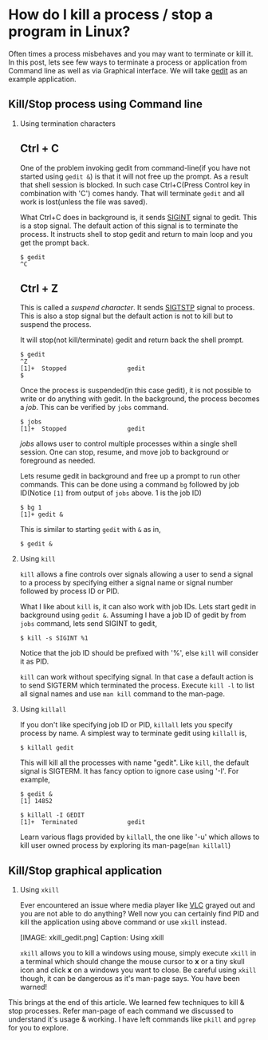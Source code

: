 How do I kill a process / stop a program in Linux?
==================================================

Often times a process misbehaves and you may want to terminate or kill
it. In this post, lets see few ways to terminate a process or
application from Command line as well as via Graphical interface. We
will take [gedit](https://wiki.gnome.org/Apps/Gedit) as an example
application.


Kill/Stop process using Command line
------------------------------------

1. Using termination characters

   Ctrl + C
   --------

	One of the problem invoking gedit from command-line(if you have
	not started using `gedit &`) is that it will not free up the
	prompt. As a result that shell session is blocked. In such case
	Ctrl+C(Press Control key in combination with 'C') comes handy.
	That will terminate `gedit` and all work is lost(unless the file
	was saved).

	What Ctrl+C does in background is, it sends
    [SIGINT](http://man7.org/linux/man-pages/man7/signal.7.html)
    signal to gedit. This is a stop signal. The default action of this
    signal is to terminate the process. It instructs shell to stop
    gedit and return to main loop and you get the prompt back.


	```
	$ gedit
	^C
	```


   Ctrl + Z
   --------

   This is called a _suspend character_. It sends
   [SIGTSTP](http://man7.org/linux/man-pages/man7/signal.7.html)
   signal to process. This is also a stop signal but the default
   action is not to kill but to suspend the process.

   It will stop(not kill/terminate) gedit and return back the shell
   prompt.

   ```
   $ gedit
   ^Z
   [1]+  Stopped                 gedit
   $
   ```

   Once the process is suspended(in this case gedit), it is not
   possible to write or do anything with gedit. In the background, the
   process becomes a _job_. This can be verified by `jobs` command.

   ```
   $ jobs
   [1]+  Stopped                 gedit
   ```

   _jobs_ allows user to control multiple processes within a single
   shell session. One can stop, resume, and move job to background or
   foreground as needed.

   Lets resume gedit in background and free up a prompt to run other
   commands. This can be done using a command `bg` followed by job
   ID(Notice `[1]` from output of `jobs` above. 1 is the job ID)

   ```
   $ bg 1
   [1]+ gedit &
   ```

   This is similar to starting `gedit` with `&` as in,

   ```
   $ gedit &
   ```


2. Using `kill`

   `kill` allows a fine controls over signals allowing a user to send
   a signal to a process by specifying either a signal name or signal
   number followed by process ID or PID.

   What I like about `kill` is, it can also work with job IDs. Lets
   start gedit in background using `gedit &`. Assuming I have a job ID
   of gedit by from `jobs` command, lets send SIGINT to gedit,

   ```
   $ kill -s SIGINT %1
   ```

   Notice that the job ID should be prefixed with '%', else `kill`
   will consider it as PID.

   `kill` can work without specifying signal. In that case a default
   action is to send SIGTERM which terminated the process. Execute
   `kill -l` to list all signal names and use `man kill` command to
   the man-page.

3. Using `killall`

   If you don't like specifying job ID or PID, `killall` lets you
   specify process by name. A simplest way to terminate gedit using
   `killall` is,

   ```
   $ killall gedit
   ```

   This will kill all the processes with name "gedit". Like `kill`,
   the default signal is SIGTERM. It has fancy option to ignore case
   using '-I'. For example,

   ```
   $ gedit &
   [1] 14852

   $ killall -I GEDIT
   [1]+  Terminated              gedit
   ```

   Learn various flags provided by `killall`, the one like '-u' which
   allows to kill user owned process by exploring its man-page(`man
   killall`)


Kill/Stop graphical application
-------------------------------


1. Using `xkill`

	Ever encountered an issue where media player like
	[VLC](https://www.videolan.org/vlc/index.html) grayed out and you
	are not able to do anything? Well now you can certainly find PID
	and kill the application using above command or use `xkill`
	instead.


	[IMAGE: xkill_gedit.png]
	Caption: Using xkill

	`xkill` allows you to kill a windows using mouse, simply execute
	`xkill` in a terminal which should change the mouse cursor to
	**x** or a tiny skull icon and click **x** on a windows you want
	to close. Be careful using `xkill` though, it can be dangerous as
	it's man-page says. You have been warned!


This brings at the end of this article. We learned few techniques to
kill & stop processes. Refer man-page of each command we discussed to
understand it's usage & working. I have left commands like `pkill` and
`pgrep` for you to explore.
